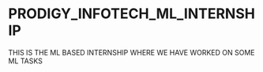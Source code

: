 # PRODIGY_INFOTECH_ML_INTERNSHIP
THIS IS THE ML BASED INTERNSHIP WHERE WE HAVE WORKED ON SOME ML TASKS
